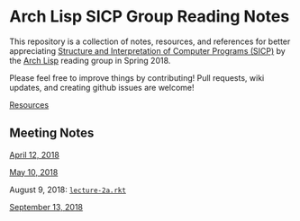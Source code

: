 # Arch Lisp SICP Group Reading Notes 

This repository is a collection of notes, resources, and references for better appreciating [Structure and Interpretation of Computer Programs (SICP)][0] by the [Arch Lisp][1] reading group in Spring 2018.

Please feel free to improve things by contributing!  Pull requests, wiki updates, and creating github issues are welcome!

[0]: http://mitpress.mit.edu/sites/default/files/sicp/index.html
[1]: https://www.meetup.com/Arch-Lisp/

[Resources](resources.md)

## Meeting Notes

[April 12, 2018](2018-04-12.md)

[May 10, 2018](2018-05-10.md)

August 9, 2018: [`lecture-2a.rkt`](lecture-2a.rkt)

[September 13, 2018](2018-09.13.md)
